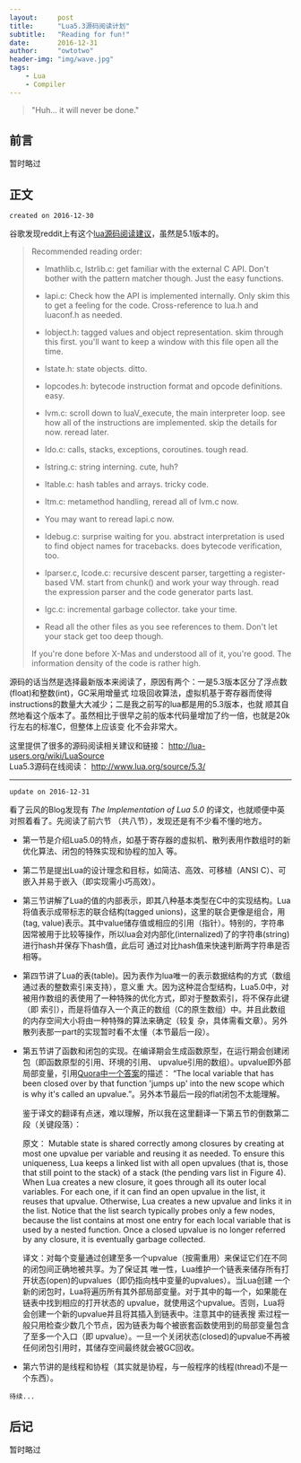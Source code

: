 ```yaml
---
layout:     post
title:      "Lua5.3源码阅读计划"
subtitle:   "Reading for fun!"
date:       2016-12-31
author:     "owtotwo"
header-img: "img/wave.jpg"
tags:
    - Lua
    - Compiler
---
```


> "Huh... it will never be done."

## 前言
暂时略过

## 正文
`created on 2016-12-30`

谷歌发现reddit上有这个[lua源码阅读建议][1]，虽然是5.1版本的。

> Recommended reading order:  
>
> - lmathlib.c, lstrlib.c: get familiar with the external C API. Don't bother with the pattern matcher though. Just the easy functions.
>
> - lapi.c: Check how the API is implemented internally. Only skim this to get a feeling for the code. Cross-reference to lua.h and luaconf.h as needed.
>
> - lobject.h: tagged values and object representation. skim through this first. you'll want to keep a window with this file open all the time.
>
> - lstate.h: state objects. ditto.
>
> - lopcodes.h: bytecode instruction format and opcode definitions. easy.
>
> - lvm.c: scroll down to luaV_execute, the main interpreter loop. see how all of the instructions are implemented. skip the details for now. reread later.
>
> - ldo.c: calls, stacks, exceptions, coroutines. tough read.
>
> - lstring.c: string interning. cute, huh?
>
> - ltable.c: hash tables and arrays. tricky code.
>
> - ltm.c: metamethod handling, reread all of lvm.c now.
>
> - You may want to reread lapi.c now.
>
> - ldebug.c: surprise waiting for you. abstract interpretation is used to find object names for tracebacks. does bytecode verification, too.
>
> - lparser.c, lcode.c: recursive descent parser, targetting a register-based VM. start from chunk() and work your way through. read the expression parser and the code generator parts last.
>
> - lgc.c: incremental garbage collector. take your time.
>
> - Read all the other files as you see references to them. Don't let your stack get too deep though.
>
> If you're done before X-Mas and understood all of it, you're good. The information density of the code is rather high.

源码的话当然是选择最新版本来阅读了，原因有两个：一是5.3版本区分了浮点数(float)和整数(int)，GC采用增量式
垃圾回收算法，虚拟机基于寄存器而使得instructions的数量大大减少；二是我之前写的lua都是用的5.3版本，也就
顺其自然地看这个版本了。虽然相比于很早之前的版本代码量增加了约一倍，也就是20k行左右的标准C，但整体上应该变
化不会非常大。

这里提供了很多的源码阅读相关建议和链接： http://lua-users.org/wiki/LuaSource  
Lua5.3源码在线阅读： http://www.lua.org/source/5.3/  

--- 
`update on 2016-12-31`  

看了云风的Blog发现有 _The Implementation of Lua 5.0_ 的译文，也就顺便中英对照着看了。先阅读了前六节
（共八节），发现还是有不少看不懂的地方。  

- 第一节是介绍Lua5.0的特点，如基于寄存器的虚拟机、散列表用作数组时的新优化算法、闭包的特殊实现和协程的加入
等。

- 第二节是提出Lua的设计理念和目标，如简洁、高效、可移植（ANSI C）、可嵌入并易于嵌入（即实现需小巧高效）。

- 第三节讲解了Lua的值的内部表示，即其八种基本类型在C中的实现结构。Lua将值表示成带标志的联合结构(tagged 
unions)，这里的联合更像是组合，用(tag, value)表示。其中value储存值或相应的引用（指针）。特别的，字符串
因常被用于比较等操作，所以lua会对内部化(internalized)了的字符串(string)进行hash并保存下hash值，此后可
通过对比hash值来快速判断两字符串是否相等。

- 第四节讲了Lua的表(table)。因为表作为lua唯一的表示数据结构的方式（数组通过表的整数索引来支持），意义重
大。因为这种混合型结构，Lua5.0中，对被用作数组的表使用了一种特殊的优化方式，即对于整数索引，将不保存此键（即
索引），而是将值存入一个真正的数组（C的原生数组）中。并且此数组的内存空间大小将由一种特殊的算法来确定（较复
杂，具体需看文章）。另外散列表那一part的实现暂时看不太懂（本节最后一段）。

- 第五节讲了函数和闭包的实现。在编译期会生成函数原型，在运行期会创建闭包（即函数原型的引用、环境的引用、
upvalue引用的数组）。upvalue即外部局部变量，引用[Quora中一个答案][2]的描述： “The local variable 
that has been closed over by that function 'jumps up' into the new scope which is why 
it's called an upvalue.”。另外本节最后一段的flat闭包不太能理解。  

    鉴于译文的翻译有点迷，难以理解，所以我在这里翻译一下第五节的倒数第二段（关键段落）：  

    原文： Mutable state is shared correctly among closures by creating at most one 
upvalue per variable and reusing it as needed. To ensure this uniqueness, Lua
keeps a linked list with all open upvalues (that is, those that still point to the
stack) of a stack (the pending vars list in Figure 4). When Lua creates a new
closure, it goes through all its outer local variables. For each one, if it can find
an open upvalue in the list, it reuses that upvalue. Otherwise, Lua creates a new
upvalue and links it in the list. Notice that the list search typically probes only
a few nodes, because the list contains at most one entry for each local variable
that is used by a nested function. Once a closed upvalue is no longer referred by
any closure, it is eventually garbage collected.

    译文：对每个变量通过创建至多一个upvalue（按需重用）来保证它们在不同的闭包间正确地被共享。为了保证其
唯一性，Lua维护一个链表来储存所有打开状态(open)的upvalues（即仍指向栈中变量的upvalues）。当Lua创建
一个新的闭包时，Lua将遍历所有其外部局部变量。对于其中的每一个，如果能在链表中找到相应的打开状态的
upvalue，就使用这个upvalue。否则，Lua将会创建一个新的upvalue并且将其插入到链表中。注意其中的链表搜
索过程一般只用检查少数几个节点，因为链表为每个被嵌套函数使用到的局部变量包含了至多一个入口（即
upvalue）。一旦一个关闭状态(closed)的upvalue不再被任何闭包引用时，其储存空间最终就会被GC回收。  

- 第六节讲的是线程和协程（其实就是协程，与一般程序的线程(thread)不是一个东西）。  

`待续...`

[1]: https://www.reddit.com/r/programming/comments/63hth/ask_reddit_which_oss_codebases_out_there_are_so/c02pxbp/
[2]: https://www.quora.com/What-are-upvalues-in-Lua

## 后记
暂时略过
